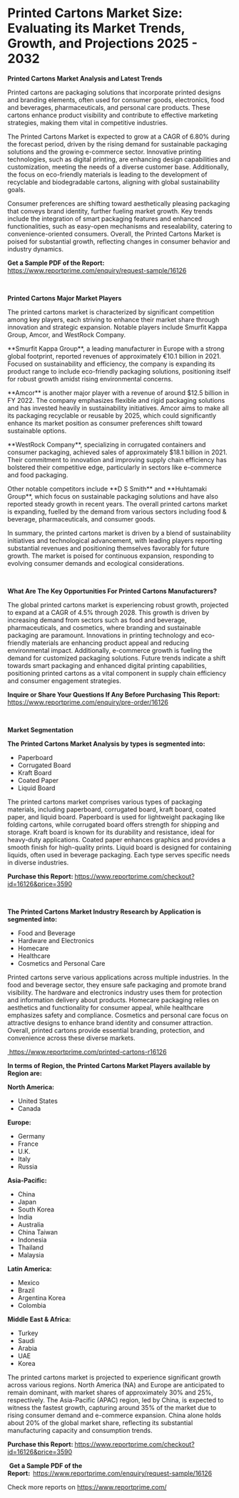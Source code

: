 <p><h1>Printed Cartons Market Size: Evaluating its Market Trends, Growth, and Projections 2025 - 2032</h1></p><p><strong>Printed Cartons Market Analysis and Latest Trends</strong></p>
<p><p>Printed cartons are packaging solutions that incorporate printed designs and branding elements, often used for consumer goods, electronics, food and beverages, pharmaceuticals, and personal care products. These cartons enhance product visibility and contribute to effective marketing strategies, making them vital in competitive industries.</p><p>The Printed Cartons Market is expected to grow at a CAGR of 6.80% during the forecast period, driven by the rising demand for sustainable packaging solutions and the growing e-commerce sector. Innovative printing technologies, such as digital printing, are enhancing design capabilities and customization, meeting the needs of a diverse customer base. Additionally, the focus on eco-friendly materials is leading to the development of recyclable and biodegradable cartons, aligning with global sustainability goals. </p><p>Consumer preferences are shifting toward aesthetically pleasing packaging that conveys brand identity, further fueling market growth. Key trends include the integration of smart packaging features and enhanced functionalities, such as easy-open mechanisms and resealability, catering to convenience-oriented consumers. Overall, the Printed Cartons Market is poised for substantial growth, reflecting changes in consumer behavior and industry dynamics.</p></p>
<p><strong>Get a Sample PDF of the Report:&nbsp;</strong> <a href="https://www.reportprime.com/enquiry/request-sample/16126?utm_campaign=3556&utm_medium=2&utm_source=Github&utm_content=ia&utm_term=20032025&utm_id=printed-cartons">https://www.reportprime.com/enquiry/request-sample/16126</a></p>
<p>&nbsp;</p>
<p><strong>Printed Cartons Major Market Players</strong></p>
<p><p>The printed cartons market is characterized by significant competition among key players, each striving to enhance their market share through innovation and strategic expansion. Notable players include Smurfit Kappa Group, Amcor, and WestRock Company. </p><p>**Smurfit Kappa Group**, a leading manufacturer in Europe with a strong global footprint, reported revenues of approximately €10.1 billion in 2021. Focused on sustainability and efficiency, the company is expanding its product range to include eco-friendly packaging solutions, positioning itself for robust growth amidst rising environmental concerns.</p><p>**Amcor** is another major player with a revenue of around $12.5 billion in FY 2022. The company emphasizes flexible and rigid packaging solutions and has invested heavily in sustainability initiatives. Amcor aims to make all its packaging recyclable or reusable by 2025, which could significantly enhance its market position as consumer preferences shift toward sustainable options.</p><p>**WestRock Company**, specializing in corrugated containers and consumer packaging, achieved sales of approximately $18.1 billion in 2021. Their commitment to innovation and improving supply chain efficiency has bolstered their competitive edge, particularly in sectors like e-commerce and food packaging.</p><p>Other notable competitors include **D S Smith** and **Huhtamaki Group**, which focus on sustainable packaging solutions and have also reported steady growth in recent years. The overall printed cartons market is expanding, fuelled by the demand from various sectors including food & beverage, pharmaceuticals, and consumer goods.</p><p>In summary, the printed cartons market is driven by a blend of sustainability initiatives and technological advancement, with leading players reporting substantial revenues and positioning themselves favorably for future growth. The market is poised for continuous expansion, responding to evolving consumer demands and ecological considerations.</p></p>
<p>&nbsp;</p>
<p><strong>What Are The Key Opportunities For Printed Cartons Manufacturers?</strong></p>
<p><p>The global printed cartons market is experiencing robust growth, projected to expand at a CAGR of 4.5% through 2028. This growth is driven by increasing demand from sectors such as food and beverage, pharmaceuticals, and cosmetics, where branding and sustainable packaging are paramount. Innovations in printing technology and eco-friendly materials are enhancing product appeal and reducing environmental impact. Additionally, e-commerce growth is fueling the demand for customized packaging solutions. Future trends indicate a shift towards smart packaging and enhanced digital printing capabilities, positioning printed cartons as a vital component in supply chain efficiency and consumer engagement strategies.</p></p>
<p><strong>Inquire or Share Your Questions If Any Before Purchasing This Report:</strong> <a href="https://www.reportprime.com/enquiry/pre-order/16126?utm_campaign=3556&utm_medium=2&utm_source=Github&utm_content=ia&utm_term=20032025&utm_id=printed-cartons">https://www.reportprime.com/enquiry/pre-order/16126</a></p>
<p>&nbsp;</p>
<p><strong>Market Segmentation</strong></p>
<p><strong>The Printed Cartons Market Analysis by types is segmented into:</strong></p>
<p><ul><li>Paperboard</li><li>Corrugated Board</li><li>Kraft Board</li><li>Coated Paper</li><li>Liquid Board</li></ul></p>
<p><p>The printed cartons market comprises various types of packaging materials, including paperboard, corrugated board, kraft board, coated paper, and liquid board. Paperboard is used for lightweight packaging like folding cartons, while corrugated board offers strength for shipping and storage. Kraft board is known for its durability and resistance, ideal for heavy-duty applications. Coated paper enhances graphics and provides a smooth finish for high-quality prints. Liquid board is designed for containing liquids, often used in beverage packaging. Each type serves specific needs in diverse industries.</p></p>
<p><strong>Purchase this Report:&nbsp;</strong><a href="https://www.reportprime.com/checkout?id=16126&price=3590&utm_campaign=3556&utm_medium=2&utm_source=Github&utm_content=ia&utm_term=20032025&utm_id=printed-cartons">https://www.reportprime.com/checkout?id=16126&price=3590</a></p>
<p>&nbsp;</p>
<p><strong>The Printed Cartons Market Industry Research by Application is segmented into:</strong></p>
<p><ul><li>Food and Beverage</li><li>Hardware and Electronics</li><li>Homecare</li><li>Healthcare</li><li>Cosmetics and Personal Care</li></ul></p>
<p><p>Printed cartons serve various applications across multiple industries. In the food and beverage sector, they ensure safe packaging and promote brand visibility. The hardware and electronics industry uses them for protection and information delivery about products. Homecare packaging relies on aesthetics and functionality for consumer appeal, while healthcare emphasizes safety and compliance. Cosmetics and personal care focus on attractive designs to enhance brand identity and consumer attraction. Overall, printed cartons provide essential branding, protection, and convenience across these diverse markets.</p></p>
<p><a href="https://www.reportprime.com/printed-cartons-r16126?utm_campaign=3556&utm_medium=2&utm_source=Github&utm_content=ia&utm_term=20032025&utm_id=printed-cartons">&nbsp;https://www.reportprime.com/printed-cartons-r16126</a></p>
<p><strong>In terms of Region, the Printed Cartons Market Players available by Region are:</strong></p>
<p>
    <p> <strong> North America: </strong>
        <ul>
            <li>United States</li>
            <li>Canada</li>
        </ul>
        </p> 
    <p> <strong> Europe: </strong>
        <ul>
            <li>Germany</li>
            <li>France</li>
            <li>U.K.</li>
            <li>Italy</li>
            <li>Russia</li>
        </ul>
        </p> 
    <p> <strong> Asia-Pacific: </strong>
        <ul>
            <li>China</li>
            <li>Japan</li>
            <li>South Korea</li>
            <li>India</li>
            <li>Australia</li>
            <li>China Taiwan</li>
            <li>Indonesia</li>
            <li>Thailand</li>
            <li>Malaysia</li>
        </ul>
        </p> 
    <p> <strong> Latin America: </strong>
        <ul>
            <li>Mexico</li>
            <li>Brazil</li>
            <li>Argentina Korea</li>
            <li>Colombia</li>
        </ul>
        </p> 
    <p> <strong> Middle East & Africa: </strong>
        <ul>
            <li>Turkey</li>
            <li>Saudi</li>
            <li>Arabia</li>
            <li>UAE</li>
            <li>Korea</li>
        </ul>
    </p>
    </p>
<p><p>The printed cartons market is projected to experience significant growth across various regions. North America (NA) and Europe are anticipated to remain dominant, with market shares of approximately 30% and 25%, respectively. The Asia-Pacific (APAC) region, led by China, is expected to witness the fastest growth, capturing around 35% of the market due to rising consumer demand and e-commerce expansion. China alone holds about 20% of the global market share, reflecting its substantial manufacturing capacity and consumption trends.</p></p>
<p><strong>Purchase this Report: </strong><a href="https://www.reportprime.com/checkout?id=16126&price=3590&utm_campaign=3556&utm_medium=2&utm_source=Github&utm_content=ia&utm_term=20032025&utm_id=printed-cartons">https://www.reportprime.com/checkout?id=16126&price=3590</a></p>
<p>&nbsp;<strong>Get a Sample PDF of the Report:&nbsp;&nbsp;</strong><a href="https://www.reportprime.com/enquiry/request-sample/16126?utm_campaign=3556&utm_medium=2&utm_source=Github&utm_content=ia&utm_term=20032025&utm_id=printed-cartons">https://www.reportprime.com/enquiry/request-sample/16126</a></p>
<p><strong></strong></p>
<p>Check more reports on <a href="https://www.reportprime.com/?utm_campaign=3556&utm_medium=2&utm_source=Github&utm_content=ia&utm_term=20032025&utm_id=printed-cartons">https://www.reportprime.com/</a></p>